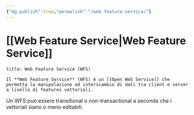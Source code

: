 ```yaml
---
{"dg-publish":true,"permalink":"/web-feature-service/"}
---
```


# [[Web Feature Service\|Web Feature Service]]

```ad-Definizione
title: Web Feature Service (WFS)

Il **Web Feature Service** (WFS) è un [[Open Web Service]] che permetta la manipolazione ed interscambio di dati tra client e server a livello di features vettoriali.

```

Un WFS può essere transitional o non-transactional a seconda che i vettoriali siano o meno editabili.